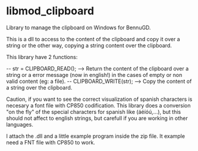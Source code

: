 # libmod_clipboard
Library to manage the clipboard on Windows for BennuGD.

This is a dll to access to the content of the clipboard and copy it over a string or  the other way, 
copying a string content over the clipboard.

This library have 2 functions:

-- str = CLIPBOARD_READ(); --> Return the content of the clipboard over a string or a error message (now in english!)
in the cases of empty or non valid content (eg: a file).
-- CLIPBOARD_WRITE(str);      --> Copy the content of a string over the clipboard.

Caution, if you want to see the correct visualization of spanish characters is necesary a font file with CP850 codification. 
This library does a conversion "on the fly" of the special characters for spanish like (áéíóú,...), 
but this should not affect to english strings, but carefull if you are working in other languages.


I attach the .dll and a little example program inside the zip file. 
It example need a FNT file with CP850 to work.
